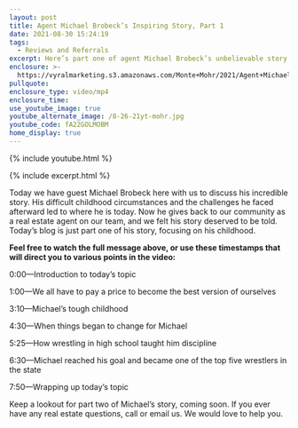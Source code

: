 ```yaml
---
layout: post
title: Agent Michael Brobeck’s Inspiring Story, Part 1
date: 2021-08-30 15:24:19
tags:
  - Reviews and Referrals
excerpt: Here’s part one of agent Michael Brobeck’s unbelievable story.
enclosure: >-
  https://vyralmarketing.s3.amazonaws.com/Monte+Mohr/2021/Agent+Michael+Brobeck%E2%80%99s+Inspiring+Story%2C+Part+1.mp4
pullquote:
enclosure_type: video/mp4
enclosure_time:
use_youtube_image: true
youtube_alternate_image: /8-26-21yt-mohr.jpg
youtube_code: fA22GOLMOBM
home_display: true
---
```

{% include youtube.html %}

{% include excerpt.html %}

Today we have guest Michael Brobeck here with us to discuss his incredible story. His difficult childhood circumstances and the challenges he faced afterward led to where he is today. Now he gives back to our community as a real estate agent on our team, and we felt his story deserved to be told. Today’s blog is just part one of his story, focusing on his childhood.&nbsp;

**Feel free to watch the full message above, or use these timestamps that will direct you to various points in the video:**

0:00—Introduction to today’s topic

1:00—We all have to pay a price to become the best version of ourselves

3:10—Michael’s tough childhood

4:30—When things began to change for Michael

5:25—How wrestling in high school taught him discipline

6:30—Michael reached his goal and became one of the top five wrestlers in the state

7:50—Wrapping up today’s topic

Keep a lookout for part two of Michael’s story, coming soon. If you ever have any real estate questions, call or email us. We would love to help you.
